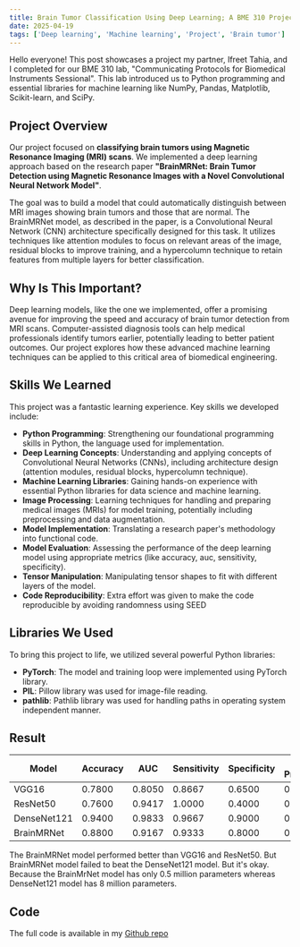 ```yaml
---
title: Brain Tumor Classification Using Deep Learning; A BME 310 Project
date: 2025-04-19  
tags: ['Deep learning', 'Machine learning', 'Project', 'Brain tumor']  
---
```


Hello everyone! This post showcases a project my partner, Ifreet Tahia, and I completed for our BME 310 lab, "Communicating Protocols for Biomedical Instruments Sessional". This lab introduced us to Python programming and essential libraries for machine learning like NumPy, Pandas, Matplotlib, Scikit-learn, and SciPy.

## Project Overview

Our project focused on **classifying brain tumors using Magnetic Resonance Imaging (MRI) scans**. We implemented a deep learning approach based on the research paper **"BrainMRNet: Brain Tumor Detection using Magnetic Resonance Images with a Novel Convolutional Neural Network Model"**.

The goal was to build a model that could automatically distinguish between MRI images showing brain tumors and those that are normal. The BrainMRNet model, as described in the paper, is a Convolutional Neural Network (CNN) architecture specifically designed for this task. It utilizes techniques like attention modules to focus on relevant areas of the image, residual blocks to improve training, and a hypercolumn technique to retain features from multiple layers for better classification.

## Why Is This Important?

Deep learning models, like the one we implemented, offer a promising avenue for improving the speed and accuracy of brain tumor detection from MRI scans. Computer-assisted diagnosis tools can help medical professionals identify tumors earlier, potentially leading to better patient outcomes. Our project explores how these advanced machine learning techniques can be applied to this critical area of biomedical engineering.

## Skills We Learned

This project was a fantastic learning experience. Key skills we developed include:

* **Python Programming**: Strengthening our foundational programming skills in Python, the language used for implementation.
* **Deep Learning Concepts**: Understanding and applying concepts of Convolutional Neural Networks (CNNs), including architecture design (attention modules, residual blocks, hypercolumn technique).
* **Machine Learning Libraries**: Gaining hands-on experience with essential Python libraries for data science and machine learning.
* **Image Processing**: Learning techniques for handling and preparing medical images (MRIs) for model training, potentially including preprocessing and data augmentation.
* **Model Implementation**: Translating a research paper's methodology into functional code.
* **Model Evaluation**: Assessing the performance of the deep learning model using appropriate metrics (like accuracy, auc, sensitivity, specificity).
* **Tensor Manipulation**: Manipulating tensor shapes to fit with different layers of the model.
* **Code Reproducibility**: Extra effort was given to make the code reproducible by avoiding randomness using SEED

## Libraries We Used

To bring this project to life, we utilized several powerful Python libraries:

* **PyTorch**: The model and training loop were implemented using PyTorch library.
* **PIL**: Pillow library was used for image-file reading.
* **pathlib**: Pathlib library was used for handling paths in operating system independent manner. 

## Result

| Model        | Accuracy | AUC    | Sensitivity | Specificity | Avg Precision | Avg Recall |
|--------------|----------|--------|-------------|-------------|----------------|------------|
| VGG16        | 0.7800   | 0.8050 | 0.8667      | 0.6500      | 0.7763         | 0.7583     |
| ResNet50     | 0.7600   | 0.9417 | 1.0000      | 0.4000      | 0.8571         | 0.7000     |
| DenseNet121  | 0.9400   | 0.9833 | 0.9667      | 0.9000      | 0.9414         | 0.9333     |
| BrainMRNet   | 0.8800   | 0.9167 | 0.9333      | 0.8000      | 0.8819         | 0.8667     |

The BrainMRNet model performed better than VGG16 and ResNet50. But BrainMRNet model failed to beat the DenseNet121 model. But it's okay. Because the BrainMrNet model has only 0.5 million parameters whereas DenseNet121 model has 8 million parameters.

## Code

The full code is available in my [Github repo](https://github.com/Marshal-Ashif-Shawkat/bme-310-project)
